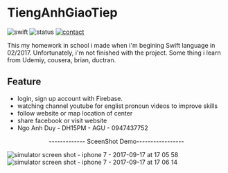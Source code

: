 # TiengAnhGiaoTiep
![swift](https://img.shields.io/badge/swift-4-orange.svg)
![status](https://img.shields.io/travis/USER/REPO.svg)
[![contact](https://img.shields.io/badge/contact-facebook-blue.svg)](https://www.facebook.com/ngo.a.duy)

This my homework in school i made when i'm begining Swift language in 02/2017. Unfortunately, i'm not finished with the project. Some thing i learn from  Udemiy, cousera, brian, ductran. 

## Feature

- login, sign up account with Firebase.
- watching channel youtube for englist pronoun videos to improve skills
- follow website or map location of center 
- share facebook or visit website
- Ngo Anh Duy - DH15PM - AGU - 0947437752 
<p align="center">------------- SceenShot Demo-----------------</p>


![simulator screen shot - iphone 7 - 2017-09-17 at 17 05 58](https://user-images.githubusercontent.com/23362696/30519859-a5b7c60a-9bca-11e7-9e97-628648f38479.png)
![simulator screen shot - iphone 7 - 2017-09-17 at 17 06 14](https://user-images.githubusercontent.com/23362696/30519860-a5e60b3c-9bca-11e7-9927-09c5067efa3a.png)
